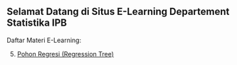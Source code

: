 ## Selamat Datang di Situs E-Learning Departement Statistika IPB

Daftar Materi E-Learning:

5. [Pohon Regresi (Regression Tree)](https://statipb.github.io/elearning/reg.html)

